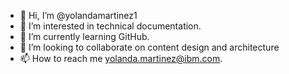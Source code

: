 - 👋 Hi, I’m @yolandamartinez1
- 👀 I’m interested in technical documentation.
- 🌱 I’m currently learning GitHub.
- 💞️ I’m looking to collaborate on content design and architecture
- 📫 How to reach me yolanda.martinez@ibm.com.

<!---
yolandamartinez1/yolandamartinez1 is a ✨ special ✨ repository because its `README.md` (this file) appears on your GitHub profile.
You can click the Preview link to take a look at your changes.
--->
